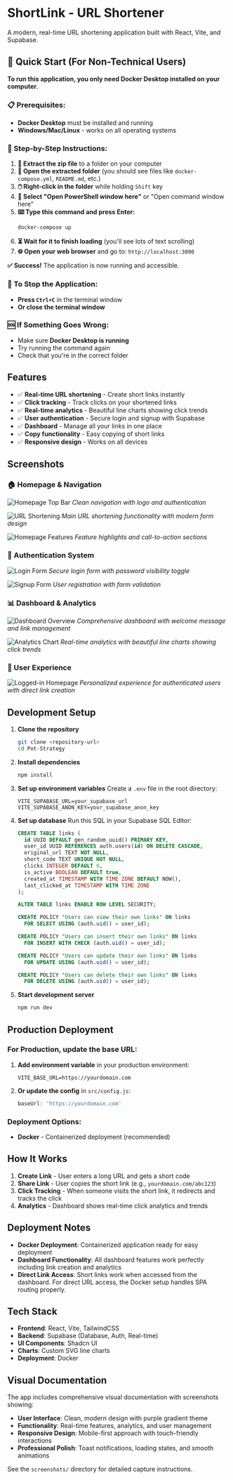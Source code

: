 # ShortLink - URL Shortener

A modern, real-time URL shortening application built with React, Vite, and Supabase.

## 🚀 Quick Start (For Non-Technical Users)

**To run this application, you only need Docker Desktop installed on your computer.**

### 📋 Prerequisites:
- **Docker Desktop** must be installed and running
- **Windows/Mac/Linux** - works on all operating systems

### 🎯 Step-by-Step Instructions:

1. **📁 Extract the zip file** to a folder on your computer
2. **📂 Open the extracted folder** (you should see files like `docker-compose.yml`, `README.md`, etc.)
3. **🖱️ Right-click in the folder** while holding `Shift` key
4. **📝 Select "Open PowerShell window here"** or "Open command window here"
5. **⌨️ Type this command and press Enter:**
   ```bash
   docker-compose up
   ```
6. **⏳ Wait for it to finish loading** (you'll see lots of text scrolling)
7. **🌐 Open your web browser** and go to: `http://localhost:3000`

**✅ Success!** The application is now running and accessible.

### 🛑 To Stop the Application:
- **Press `Ctrl+C`** in the terminal window
- **Or close the terminal window**

### 🆘 If Something Goes Wrong:
- Make sure **Docker Desktop is running**
- Try running the command again
- Check that you're in the correct folder

## Features

- ✅ **Real-time URL shortening** - Create short links instantly
- ✅ **Click tracking** - Track clicks on your shortened links
- ✅ **Real-time analytics** - Beautiful line charts showing click trends
- ✅ **User authentication** - Secure login and signup with Supabase
- ✅ **Dashboard** - Manage all your links in one place
- ✅ **Copy functionality** - Easy copying of short links
- ✅ **Responsive design** - Works on all devices

## Screenshots

### 🏠 Homepage & Navigation
![Homepage Top Bar](screenshots/Homepage-topbar.png)
*Clean navigation with logo and authentication*

![URL Shortening](screenshots/Url-short.png)
*Main URL shortening functionality with modern form design*

![Homepage Features](screenshots/Homepage-bottom.png)
*Feature highlights and call-to-action sections*

### 🔐 Authentication System
![Login Form](screenshots/Login.png)
*Secure login form with password visibility toggle*

![Signup Form](screenshots/Signup.png)
*User registration with form validation*

### 📊 Dashboard & Analytics
![Dashboard Overview](screenshots/Dashboard.png)
*Comprehensive dashboard with welcome message and link management*

![Analytics Chart](screenshots/Chart%20Analysis.png)
*Real-time analytics with beautiful line charts showing click trends*

### 👤 User Experience
![Logged-in Homepage](screenshots/Logged-home.png)
*Personalized experience for authenticated users with direct link creation*

## Development Setup

1. **Clone the repository**
   ```bash
   git clone <repository-url>
   cd Pot-Strategy
   ```

2. **Install dependencies**
   ```bash
   npm install
   ```

3. **Set up environment variables**
   Create a `.env` file in the root directory:
   ```
   VITE_SUPABASE_URL=your_supabase_url
   VITE_SUPABASE_ANON_KEY=your_supabase_anon_key
   ```

4. **Set up database**
   Run this SQL in your Supabase SQL Editor:
   ```sql
   CREATE TABLE links (
     id UUID DEFAULT gen_random_uuid() PRIMARY KEY,
     user_id UUID REFERENCES auth.users(id) ON DELETE CASCADE,
     original_url TEXT NOT NULL,
     short_code TEXT UNIQUE NOT NULL,
     clicks INTEGER DEFAULT 0,
     is_active BOOLEAN DEFAULT true,
     created_at TIMESTAMP WITH TIME ZONE DEFAULT NOW(),
     last_clicked_at TIMESTAMP WITH TIME ZONE
   );

   ALTER TABLE links ENABLE ROW LEVEL SECURITY;

   CREATE POLICY "Users can view their own links" ON links
     FOR SELECT USING (auth.uid() = user_id);

   CREATE POLICY "Users can insert their own links" ON links
     FOR INSERT WITH CHECK (auth.uid() = user_id);

   CREATE POLICY "Users can update their own links" ON links
     FOR UPDATE USING (auth.uid() = user_id);

   CREATE POLICY "Users can delete their own links" ON links
     FOR DELETE USING (auth.uid() = user_id);
   ```

5. **Start development server**
   ```bash
   npm run dev
   ```

## Production Deployment

### For Production, update the base URL:

1. **Add environment variable** in your production environment:
   ```
   VITE_BASE_URL=https://yourdomain.com
   ```

2. **Or update the config** in `src/config.js`:
   ```javascript
   baseUrl: 'https://yourdomain.com'
   ```

### Deployment Options:
- **Docker** - Containerized deployment (recommended)

## How It Works

1. **Create Link** - User enters a long URL and gets a short code
2. **Share Link** - User copies the short link (e.g., `yourdomain.com/abc123`)
3. **Click Tracking** - When someone visits the short link, it redirects and tracks the click
4. **Analytics** - Dashboard shows real-time click analytics and trends

## Deployment Notes

- **Docker Deployment**: Containerized application ready for easy deployment
- **Dashboard Functionality**: All dashboard features work perfectly including link creation and analytics
- **Direct Link Access**: Short links work when accessed from the dashboard. For direct URL access, the Docker setup handles SPA routing properly.

## Tech Stack

- **Frontend**: React, Vite, TailwindCSS
- **Backend**: Supabase (Database, Auth, Real-time)
- **UI Components**: Shadcn UI
- **Charts**: Custom SVG line charts
- **Deployment**: Docker

## Visual Documentation

The app includes comprehensive visual documentation with screenshots showing:
- **User Interface**: Clean, modern design with purple gradient theme
- **Functionality**: Real-time features, analytics, and user management
- **Responsive Design**: Mobile-first approach with touch-friendly interactions
- **Professional Polish**: Toast notifications, loading states, and smooth animations

See the `screenshots/` directory for detailed capture instructions.

